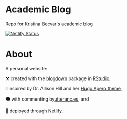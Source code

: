 # Academic Blog
Repo for Kristina Becvar's academic blog

[![Netlify Status](https://api.netlify.com/api/v1/badges/5b344938-a55d-4f09-a535-a20a2bfdf28b/deploy-status)](https://app.netlify.com/sites/harmonious-mermaid-3872c7/deploys)

# About

A personal website:

⚒️ created with the [blogdown](https://pkgs.rstudio.com/blogdown/)
package in [RStudio](https://www.rstudio.com/),

💡inspired by Dr. Allison Hill and her
[Hugo Apero theme](https://hugo-apero-docs.netlify.app/),

🗨️ with commenting by[utteranc.es](https://utteranc.es//), and

🚀 deployed through [Netlify](https://www.netlify.com/).
